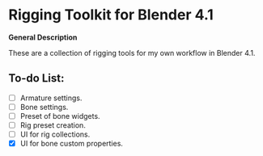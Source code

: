 # Rigging Toolkit for Blender 4.1

**General Description**

These are a collection of rigging tools for my own workflow in Blender 4.1.


## To-do List:

- [ ] Armature settings.
- [ ] Bone settings.
- [ ] Preset of bone widgets.
- [ ] Rig preset creation.
- [ ] UI for rig collections.
- [x] UI for bone custom properties.